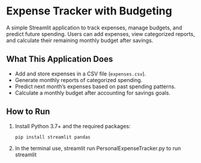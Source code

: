 # Expense Tracker with Budgeting

A simple Streamlit application to track expenses, manage budgets, and predict future spending. Users can add expenses, view categorized reports, and calculate their remaining monthly budget after savings.

## What This Application Does
- Add and store expenses in a CSV file (`expenses.csv`).
- Generate monthly reports of categorized spending.
- Predict next month’s expenses based on past spending patterns.
- Calculate a monthly budget after accounting for savings goals.

## How to Run
1. Install Python 3.7+ and the required packages:
   ```bash
   pip install streamlit pandas
2. In the terminal use, streamlit run PersonalExpenseTracker.py to run streamlit
